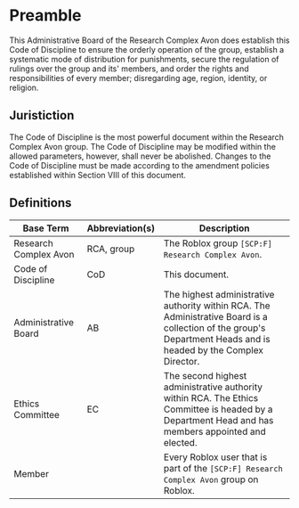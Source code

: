 # Preamble
This Administrative Board of the Research Complex Avon does establish this Code of Discipline to ensure the orderly operation of the group, establish a systematic mode of distribution for punishments, secure the regulation of rulings over the group and its' members, and order the rights and responsibilities of every member; disregarding age, region, identity, or religion.

## Juristiction
The Code of Discipline is the most powerful document within the Research Complex Avon group. The Code of Discipline may be modified within the allowed parameters, however, shall never be abolished. Changes to the Code of Discipline must be made according to the amendment policies established within Section VIII of this document.

## Definitions
| Base Term             | Abbreviation(s) | Description                                                                                                                                                      |
|-----------------------|-----------------|------------------------------------------------------------------------------------------------------------------------------------------------------------------|
| Research Complex Avon | RCA, group      | The Roblox group `[SCP:F] Research Complex Avon`.                                                                                                                |
| Code of Discipline    | CoD             | This document.                                                                                                                                                   |
| Administrative Board  | AB              | The highest administrative authority within RCA. The Administrative Board is a collection of the group's Department Heads and is headed by the Complex Director. |
| Ethics Committee      | EC              | The second highest administrative authority within RCA. The Ethics Committee is headed by a Department Head and has members appointed and elected.               |
| Member                |                 | Every Roblox user that is part of the `[SCP:F] Research Complex Avon` group on Roblox.                                                                           |
